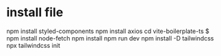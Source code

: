 # install file
 npm install styled-components
 npm install axios
 cd vite-boilerplate-ts
 $ npm install node-fetch
 npm install
 npm run dev
 npm install -D tailwindcss
 npx tailwindcss init